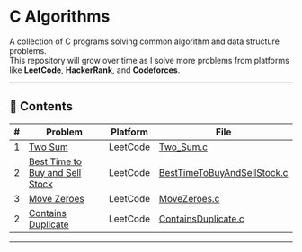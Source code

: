 
# C Algorithms

A collection of C programs solving common algorithm and data structure problems.  
This repository will grow over time as I solve more problems from platforms like **LeetCode**, **HackerRank**, and **Codeforces**.

---

## 📂 Contents

| # | Problem | Platform | File |
|---|---------|----------|------|
| 1 |[ Two Sum ](https://leetcode.com/problems/two-sum/description/)| LeetCode | [Two_Sum.c](Two_Sum.c) |
| 2 |[ Best Time to Buy and Sell Stock ](https://leetcode.com/problems/best-time-to-buy-and-sell-stock/description/)| LeetCode | [BestTimeToBuyAndSellStock.c](BestTimeToBuyAndSellStock.c) |
| 3 |[ Move Zeroes ](https://leetcode.com/problems/move-zeroes/)| LeetCode | [MoveZeroes.c](MoveZeroes.c) |
| 2 |[ Contains Duplicate ](https://leetcode.com/problems/contains-duplicate/)| LeetCode | [ContainsDuplicate.c](ContainsDuplicate.c) |

---

